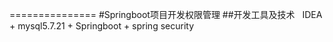===============
#Springboot项目开发权限管理
##开发工具及技术
    IDEA + mysql5.7.21 + Springboot + spring security
